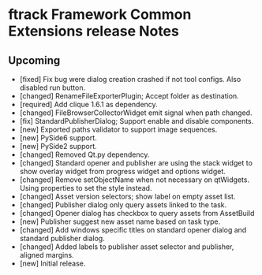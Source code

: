 # ftrack Framework Common Extensions release Notes

## Upcoming

* [fixed] Fix bug were dialog creation crashed if not tool configs. Also disabled run button.
* [changed] RenameFileExporterPlugin; Accept folder as destination.
* [required] Add clique 1.6.1 as dependency.
* [changed] FileBrowserCollectorWidget emit signal when path changed.
* [fix] StandardPublisherDialog; Support enable and disable components.
* [new] Exported paths validator to support image sequences.
* [new] PySide6 support.
* [new] PySide2 support.
* [changed] Removed Qt.py dependency.
* [changed] Standard opener and publisher are using the stack widget to show overlay widget from progress widget and options widget.
* [changed] Remove setObjectName when not necessary on qtWidgets. Using properties to set the style instead.
* [changed] Asset version selectors; show label on empty asset list.
* [changed] Publisher dialog only query assets linked to the task.
* [changed] Opener dialog has checkbox to query assets from AssetBuild
* [new] Publisher suggest new asset name based on task type.
* [changed] Add windows specific titles on standard opener dialog and standard publisher dialog.
* [changed] Added labels to publisher asset selector and publisher, aligned margins.
* [new] Initial release.
